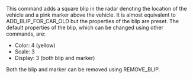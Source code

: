 This command adds a square blip in the radar denoting the location of the vehicle and a pink marker above the vehicle. It is almost equivalent to ADD_BLIP_FOR_CAR_OLD but the properties of the blip are preset. The default properties of the blip, which can be changed using other commands, are:

- Color: 4 (yellow)
- Scale: 3
- Display: 3 (both blip and marker)

Both the blip and marker can be removed using REMOVE_BLIP. 